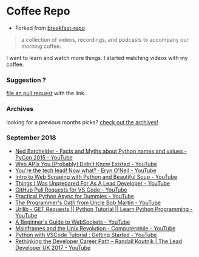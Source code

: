 # Coffee Repo #

* Forked from [breakfast-repo](https://github.com/ashleygwilliams/breakfast-repo)

> a collection of videos, recordings, and podcasts to accompany our morning coffee.

I want to learn and watch more things. I started watching videos with my coffee.

### Suggestion ?

[file an pull request](https://github.com/christopher-burke/coffee-repo/pulls) with the link.

### Archives

looking for a previous months picks? [check out the archives!](https://github.com/christopher-burke/coffee-repo/tree/coffee-repo/archives/)

### September 2018

* [Ned Batchelder - Facts and Myths about Python names and values - PyCon 2015 - YouTube](https://youtu.be/_AEJHKGk9ns)
* [Web APIs You &lbrack;Probably&rbrack; Didn't Know Existed - YouTube](https://youtu.be/EZpdEljk5dY)
* [You're the tech lead! Now what? · Eryn O'Neil - YouTube](https://youtu.be/eFK2aJdRucc)
* [Intro to Web Scraping with Python and Beautiful Soup - YouTube](https://youtu.be/XQgXKtPSzUI)
* [Things I Was Unprepared For As A Lead Developer - YouTube](https://youtu.be/AwuqJ1qORag)
* [GitHub Pull Requests for VS Code - YouTube](https://youtu.be/gf2sgH_0gd4)
* [Practical Python Async for Dummies - YouTube](https://youtu.be/A6G57PHSIhQ)
* [The Programmer's Oath from Uncle Bob Martin - YouTube](https://youtu.be/2xSjD8PXjFg)
* [Urllib - GET Requests || Python Tutorial || Learn Python Programming - YouTube](https://youtu.be/LosIGgon_KM)
* [A Beginner's Guide to WebSockets - YouTube](https://youtu.be/FmaBZcQzL-Y)
* [Mainframes and the Unix Revolution - Computerphile - YouTube](https://youtu.be/-rPPqm44xLs)
* [Python with VSCode Tutorial : Getting Started - YouTube](https://youtu.be/D_NWNolN1tI)
* [Rethinking the Developer Career Path – Randall Koutnik | The Lead Developer UK 2017 - YouTube](https://youtu.be/yIPbE7BssOs)
